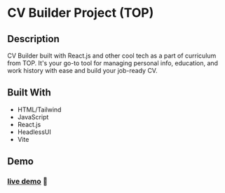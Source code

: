 # CV Builder Project (TOP)

## Description

CV Builder built with React.js and other cool tech as a part of curriculum from TOP. It's your go-to tool for managing personal info, education, and work history with ease and build your job-ready CV.

## Built With

-   HTML/Tailwind
-   JavaScript
-   React.js
-   HeadlessUI
-   Vite

## Demo

### [live demo](https://cv-builder-bookkeeper33.vercel.app/) :ramen:
